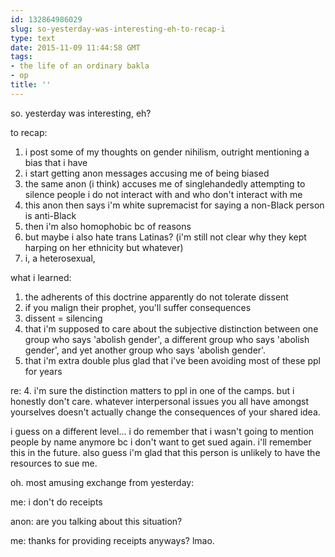 ```yaml
---
id: 132864986029
slug: so-yesterday-was-interesting-eh-to-recap-i
type: text
date: 2015-11-09 11:44:58 GMT
tags:
- the life of an ordinary bakla
- op
title: ''
---
```

so. yesterday was interesting, eh?

to recap:

1. i post some of my thoughts on gender nihilism, outright mentioning a bias that i have
2. i start getting anon messages accusing me of being biased
3. the same anon (i think) accuses me of singlehandedly attempting to silence people i do not interact with and who don't interact with me
4. this anon then says i'm white supremacist for saying a non-Black person is anti-Black
5. then i'm also homophobic bc of reasons
6. but maybe i also hate trans Latinas? (i'm still not clear why they kept harping on her ethnicity but whatever)
7. i, a heterosexual, 

what i learned:

1. the adherents of this doctrine apparently do not tolerate dissent
2. if you malign their prophet, you'll suffer consequences
3. dissent = silencing
4. that i'm supposed to care about the subjective distinction between one group who says 'abolish gender', a different group who says 'abolish gender', and yet another group who says 'abolish gender'.
5. that i'm extra double plus glad that i've been avoiding most of these ppl for years

re: 4. i'm sure the distinction matters to ppl in one of the camps. but i honestly don't care. whatever interpersonal issues you all have amongst yourselves doesn't actually change the consequences of your shared idea.

i guess on a different level... i do remember that i wasn't going to mention people by name anymore bc i don't want to get sued again. i'll remember this in the future. also guess i'm glad that this person is unlikely to have the resources to sue me.

oh. most amusing exchange from yesterday:

me: i don't do receipts

anon: are you talking about this situation?

me: thanks for providing receipts anyways? lmao.